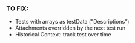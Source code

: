 ### TO FIX:

-    Tests with arrays as testData ("Descriptions")
-    Attachments overridden by the next test run
-    Historical Context: track test over time
